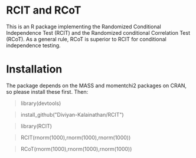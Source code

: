 # RCIT and RCoT
This is an R package implementing the Randomized Conditional Independence Test (RCIT) and the Randomized conditional Correlation Test (RCoT). As a general rule, RCoT is superior to RCIT for conditional independence testing.

# Installation

The package depends on the MASS and momentchi2 packages on CRAN, so please install these first. Then:

> library(devtools)

> install_github("Diviyan-Kalainathan/RCIT")

> library(RCIT)

> RCIT(rnorm(1000),rnorm(1000),rnorm(1000))

> RCoT(rnorm(1000),rnorm(1000),rnorm(1000))

